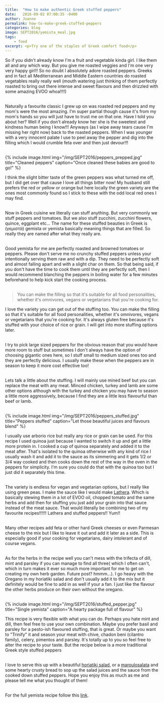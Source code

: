```yaml
---
title:  "How to make authentic Greek stuffed peppers"
date:   2016-09-02 07:00:35 -0400
author: Joanne
permalink: how-to-make-greek-stuffed-peppers
categories: blog
image: SEPT2016/yemista_meal.jpg
tags:
    - food
excerpt: <p>Try one of the staples of Greek comfort food</p>
---
```


So if you didn't already know I'm a fruit and vegetable kinda girl. I like them all and any which way. But you give me roasted veggies and I'm one very very happy girl!! So no doubt I absolutely adore roasted peppers. Greeks and in fact all Mediterranean and Middle Eastern countries do roasted vegetables really really well (mouth watering just thinking of them perfectly roasted to bring out there intense and sweet flavours and then drizzled with some amazing EVOO whoa!!!!)
<br><br>

Naturally a favourite classic I grew up on was roasted red peppers and my mom's were the most amazing.  I'm super partial though cause it's from my mom's hands so you will just have to trust me on that one. Have I told you about her? Well if you don't already know her she is the sweetest and kindness human being I know!!! Anyways (as I wipe away tears cause I'm missing her right now) back to the roasted peppers. When I was younger with a very innocent palate I use to peel away the pepper and dig into the filling which I would crumble feta over and then just devour!!!
<br><br>

{% include image.html
            img="/img/SEPT2016/peppers_prepped.jpg"
            title="Cleaned peppers"
            caption="Once cleaned these babies are good to go!" %}

I think the slight bitter taste of the green peppers was what turned me off, but I did get over that cause I love all things bitter now! My husband still prefers the red or yellow or orange but here locally the green variety are the ones most commonly found so I stick to these with the odd local red ones I may find.  
<br>

Now in Greek cuisine we literally can stuff anything. But very commonly we stuff peppers and tomatoes. But we also stuff zucchini, zucchini flowers, quince, eggplant etc... The name for these stuffed beauties in Greek is (γεμιστά) gemista or yemista basically meaning things that are filled. So really they are named after what they really are.
<br><br>

Good yemista for me are perfectly roasted and browned tomatoes or peppers. Please don't serve me no crunchy stuffed peppers unless your intentionally serving them raw and with a dip.  They need to be perfectly soft and almost falling apart and with a slight char on them. So that being said, if you don't have the time to cook them until they are perfectly soft, then I would recommend blanching the peppers in boiling water for a few minutes beforehand to help kick start the cooking process.  
<br>

> You can make the filling so that it's suitable for all food personalities, whether it's omnivores, vegans or vegetarians that you're cooking for.

I love the variety you can get out of the stuffing too. You can make the filling so that it's suitable for all food personalities, whether it's omnivores, vegans or vegetarians that you're cooking for.  It's always gluten free because it's stuffed with your choice of rice or grain.
I will get into more stuffing options later.
<br><br>

I try to pick large sized peppers for the obvious reason that you would have more room to stuff but sometimes I don't always have the option of choosing gigantic ones here, so I stuff small to medium sized ones too and they are perfectly delicious. I usually make these when the peppers are in season to keep it more cost effective too!
<br><br>

Lets talk a little about the stuffing. I will mainly use mined beef but you can replace the meat with any meat. Minced chicken, turkey and lamb are some other options although with the turkey and chicken you may have to season a little more aggressively, because I find they are a little less flavourful than beef or lamb.  
<br>

{% include image.html
            img="/img/SEPT2016/peppers_stuffed.jpg"
            title="Peppers stuffed"
            caption="Let those beautiful juices and flavours blend" %}

I usually use arborio rice but really any rice or grain can be used.  For this recipe I used quinoa just because I wanted to switch it up and get a little more protein in. I cooked a cup of quinoa separately and added it to the meat after.  That's isolated to the quinoa otherwise with any kind of rice I usually wash it and add it to the sauce as its simmering and it gets 1/2 or 3/4 way cooked and then cooks down the rest of the way in the oven in the peppers for simplicity. I'm sure you could do that with the quinoa too but I just did it separately this time.  
<br>

The variety is endless for vegan and vegetarian options, but I really like using green peas.  I make the sauce like I would make [Lathera](http://oliveandmango.com/lathera). Which is basically stewing them in a lot of EVOO oil, chopped tomato and the same herbs and add then for stuffing you just  add your grain into that sauce instead of the meat sauce.  That would literally be combining two of my favourite recipes!!!!!! Lathera and stuffed peppers!! Yum!!
<br><br>

Many other recipes add feta or other hard Greek cheeses or even Parmesan cheese to the mix but I like to leave it out and add it later as a side. This is  especially good if your cooking for vegetarians, dairy intolerant and of course vegans.
<br><br>

As for the herbs in the recipe well you can't mess with the trifecta of dill, mint and parsley if you can manage to find all three( which I often can't, which in turn makes it ever so much more important for me to get on creating my own herb garden. Future post? hmmm...).  I go heavy with the Oregano in my horiatiki salad and don't usually add it to the mix but it definitely would be fine to add in as well if your a fan. I just like the flavour the other herbs produce on their own without the oregano.
<br><br>

{% include image.html
            img="/img/SEPT2016/stuffed_pepper.jpg"
            title="Single yemista"
            caption="A hearty package full of flavour" %}

This recipe is very flexible with what you can do.  Perhaps you hate mint and dill, then feel free to use your own combination. Maybe you prefer basil and parsley for a pesto-ish flavoured stuffing, that is great.  Or maybe you want to "Trinify" it and season your meat with chive, chadon beni (cilantro family), celery, pimentos and parsley. It's totally up to you so feel free to alter the recipe to your taste. But the recipe below is a more traditional Greek style stuffed peppers
<br><br>

I love to serve this up with a beautiful [horiatiki salad](http://oliveandmango.com/village-salad), or a [maroulosalata](http://oliveandmango.com/maroulosalata) and some hearty crusty bread to sop up the salad juices and the sauce from the cooked down stuffed peppers. Hope you enjoy this as much as me and please tell me what you thought of them!
<br><br>

For the full yemista recipe follow this [link](http://oliveandmango.com/yemsita).
